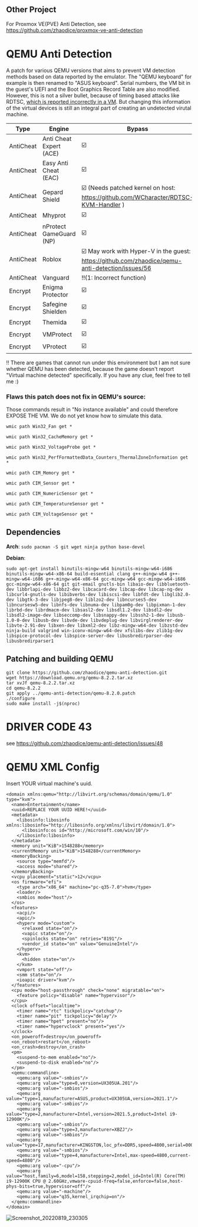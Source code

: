 ## Other Project
For Proxmox VE(PVE) Anti Detection, see https://github.com/zhaodice/proxmox-ve-anti-detection

# QEMU Anti Detection
A patch for various QEMU versions that aims to prevent VM detection methods based on data reported by the emulator. The "QEMU keyboard" for example is then renamed to "ASUS keyboard". Serial numbers, the VM bit in the guest's UEFI and the Boot Graphics Record Table are also modified. 
However, this is not a silver bullet, because of timing based attacks like RDTSC, [which is reported incorrectly in a VM](https://github.com/WCharacter/RDTSC-KVM-Handler). 
But changing this information of the virtual devices is still an integral part of creating an undetected virutal machine. 

 | Type       | Engine | Bypass |
 |------------|--------|--------|
 | AntiCheat  | Anti Cheat Expert (ACE) | ☑️ |
 | AntiCheat  | Easy Anti Cheat (EAC) | ☑️ | 
 | AntiCheat  | Gepard Shield | ☑️ (Needs patched kernel on host: https://github.com/WCharacter/RDTSC-KVM-Handler ) |
 | AntiCheat  | Mhyprot | ☑️ |
 | AntiCheat  | nProtect GameGuard (NP) | ☑️ | 
 | AntiCheat  | Roblox | ☑️ May work with Hyper-V in the guest: https://github.com/zhaodice/qemu-anti-detection/issues/56 | 
 | AntiCheat  | Vanguard | ‼️(1: Incorrect function) | 
 | Encrypt    | Enigma Protector | ☑️ | 
 | Encrypt    | Safegine Shielden | ☑️ |
 | Encrypt    | Themida | ☑️ |
 | Encrypt    | VMProtect | ☑️ | 
 | Encrypt    | VProtect | ☑️ |       

‼️ There are games that cannot run under this environment but I am not sure whether QEMU has been detected, because the game doesn't report "Virtual machine detected" specifically. 
If you have any clue, feel free to tell me :)

### Flaws this patch does not fix in QEMU's source:
Those commands result in "No instance available" and could therefore EXPOSE THE VM. We do not yet know how to simulate this data.
```
wmic path Win32_Fan get *

wmic path Win32_CacheMemory get *

wmic path Win32_VoltageProbe get *

wmic path Win32_PerfFormattedData_Counters_ThermalZoneInformation get *

wmic path CIM_Memory get *

wmic path CIM_Sensor get *

wmic path CIM_NumericSensor get *

wmic path CIM_TemperatureSensor get *

wmic path CIM_VoltageSensor get *
```

## Dependencies
**Arch**:
`sudo pacman -S git wget ninja python base-devel`

**Debian**:
```
sudo apt-get install binutils-mingw-w64 binutils-mingw-w64-i686 binutils-mingw-w64-x86-64 build-essential clang g++-mingw-w64 g++-mingw-w64-i686 g++-mingw-w64-x86-64 gcc-mingw-w64 gcc-mingw-w64-i686 gcc-mingw-w64-x86-64 git git-email gnutls-bin libaio-dev libbluetooth-dev libbrlapi-dev libbz2-dev libcacard-dev libcap-dev libcap-ng-dev libcurl4-gnutls-dev libibverbs-dev libiscsi-dev libfdt-dev libglib2.0-dev libgtk-3-dev libjpeg8-dev liblzo2-dev libncurses5-dev libncursesw5-dev libnfs-dev libnuma-dev libpam0g-dev libpixman-1-dev librbd-dev librdmacm-dev libsasl2-dev libsdl1.2-dev libsdl2-dev libsdl2-image-dev libseccomp-dev libsnappy-dev libssh2-1-dev libusb-1.0-0-dev libusb-dev libvde-dev libvdeplug-dev libvirglrenderer-dev libvte-2.91-dev libxen-dev libxml2-dev libz-mingw-w64-dev libzstd-dev ninja-build valgrind win-iconv-mingw-w64-dev xfslibs-dev zlib1g-dev libspice-protocol-dev libspice-server-dev libusbredirparser-dev libusbredirparser1
```

## Patching and building QEMU
```
git clone https://github.com/zhaodice/qemu-anti-detection.git
wget https://download.qemu.org/qemu-8.2.2.tar.xz
tar xvJf qemu-8.2.2.tar.xz
cd qemu-8.2.2
git apply ../qemu-anti-detection/qemu-8.2.0.patch
./configure
sudo make install -j$(nproc)
```
# DRIVER CODE 43 

see https://github.com/zhaodice/qemu-anti-detection/issues/48


# QEMU XML Config

Insert YOUR virtual machine's uuid.
```
<domain xmlns:qemu="http://libvirt.org/schemas/domain/qemu/1.0" type="kvm">
  <name>Entertainment</name>
  <uuid>REPLACE YOUR UUID HERE!</uuid>
  <metadata>
    <libosinfo:libosinfo xmlns:libosinfo="http://libosinfo.org/xmlns/libvirt/domain/1.0">
      <libosinfo:os id="http://microsoft.com/win/10"/>
    </libosinfo:libosinfo>
  </metadata>
  <memory unit="KiB">1548288</memory>
  <currentMemory unit="KiB">1548288</currentMemory>
  <memoryBacking>
    <source type="memfd"/>
    <access mode="shared"/>
  </memoryBacking>
  <vcpu placement="static">12</vcpu>
  <os firmware="efi">
    <type arch="x86_64" machine="pc-q35-7.0">hvm</type>
    <loader/>
    <smbios mode="host"/>
  </os>
  <features>
    <acpi/>
    <apic/>
    <hyperv mode="custom">
      <relaxed state="on"/>
      <vapic state="on"/>
      <spinlocks state="on" retries="8191"/>
      <vendor_id state="on" value="GenuineIntel"/>
    </hyperv>
    <kvm>
      <hidden state="on"/>
    </kvm>
    <vmport state="off"/>
    <smm state="on"/>
    <ioapic driver="kvm"/>
  </features>
  <cpu mode="host-passthrough" check="none" migratable="on">
    <feature policy="disable" name="hypervisor"/>
  </cpu>
  <clock offset="localtime">
    <timer name="rtc" tickpolicy="catchup"/>
    <timer name="pit" tickpolicy="delay"/>
    <timer name="hpet" present="no"/>
    <timer name="hypervclock" present="yes"/>
  </clock>
  <on_poweroff>destroy</on_poweroff>
  <on_reboot>restart</on_reboot>
  <on_crash>destroy</on_crash>
  <pm>
    <suspend-to-mem enabled="no"/>
    <suspend-to-disk enabled="no"/>
  </pm>
  <qemu:commandline>
    <qemu:arg value="-smbios"/>
    <qemu:arg value="type=0,version=UX305UA.201"/>
    <qemu:arg value="-smbios"/>
    <qemu:arg value="type=1,manufacturer=ASUS,product=UX305UA,version=2021.1"/>
    <qemu:arg value="-smbios"/>
    <qemu:arg value="type=2,manufacturer=Intel,version=2021.5,product=Intel i9-12900K"/>
    <qemu:arg value="-smbios"/>
    <qemu:arg value="type=3,manufacturer=XBZJ"/>
    <qemu:arg value="-smbios"/>
    <qemu:arg value="type=17,manufacturer=KINGSTON,loc_pfx=DDR5,speed=4800,serial=000000,part=0000"/>
    <qemu:arg value="-smbios"/>
    <qemu:arg value="type=4,manufacturer=Intel,max-speed=4800,current-speed=4800"/>
    <qemu:arg value="-cpu"/>
    <qemu:arg value="host,family=6,model=158,stepping=2,model_id=Intel(R) Core(TM) i9-12900K CPU @ 2.60GHz,vmware-cpuid-freq=false,enforce=false,host-phys-bits=true,hypervisor=off"/>
    <qemu:arg value="-machine"/>
    <qemu:arg value="q35,kernel_irqchip=on"/>
  </qemu:commandline>
</domain>
```
![Screenshot_20220819_230305](https://user-images.githubusercontent.com/63996691/185649897-b7609626-ee6d-42b1-bc5e-4465cb41a19a.png)
